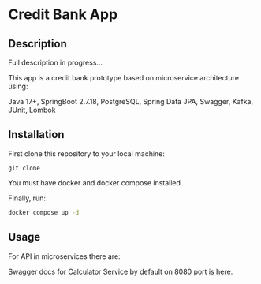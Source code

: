 # Credit Bank App

## Description
Full description in progress...

This app is a credit bank prototype based on microservice architecture using:

<p>

Java 17+, SpringBoot 2.7.18, PostgreSQL, Spring Data JPA, Swagger, Kafka, JUnit, Lombok

## Installation
First clone this repository to your local machine:
```
git clone
```

You must have docker and docker compose installed.

Finally, run:
```bash
docker compose up -d
```

## Usage
For API in microservices there are:

<p>

Swagger docs for Calculator Service by default on 8080 port [is here](http://localhost:8080/swagger-ui/index.html#/).
